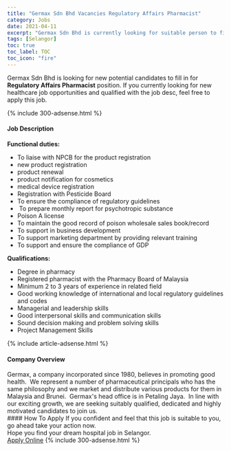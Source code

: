 ```yaml
---
title: "Germax Sdn Bhd Vacancies Regulatory Affairs Pharmacist" 
category: Jobs 
date: 2021-04-11 
excerpt: "Germax Sdn Bhd is currently looking for suitable person to fill in the Regulatory Affairs Pharmacist which positioned at Selangor" 
tags: [Selangor] 
toc: true 
toc_label: TOC 
toc_icon: "fire" 
--- 
```


<p>Germax Sdn Bhd is looking for new potential candidates to fill in for <b>Regulatory Affairs Pharmacist</b> position. If you currently looking for new healthcare job opportunities and qualified with the job desc, feel free to apply this job.
</p>{% include 300-adsense.html %} 
<div><div><h4>Job Description</h4></div><div><div><span><div><p><strong>Functional duties:</strong></p><ul><li>To liaise with NPCB for the product registration</li><li>new product registration</li><li>product renewal</li><li>product notification for cosmetics</li><li>medical device registration</li><li>Registration with Pesticide Board</li><li>To ensure the compliance of regulatory guidelines</li><li>&#160;To prepare monthly report for psychotropic substance</li><li>Poison A license</li><li>To maintain the good record of poison wholesale sales book/record</li><li>To support in business development</li><li>To support marketing department by providing relevant training</li><li>To support and ensure the compliance of GDP</li></ul><p><strong>Qualifications:</strong></p><ul><li>Degree in pharmacy</li><li>Registered pharmacist with the Pharmacy Board of Malaysia</li><li>Minimum 2 to 3 years of experience in related field</li><li>Good working knowledge of international and local regulatory guidelines and codes</li><li>Managerial and leadership skills</li><li>Good interpersonal skills and communication skills</li><li>Sound decision making and problem solving skills</li><li>Project Management Skills</li></ul></div></span></div></div></div> 
{% include article-adsense.html %} 
<div><div><h4>Company Overview</h4></div><div><div><span><div><div>
<div>Germax, a company incorporated since 1980, believes in promoting good health.&#160; We represent a number of pharmaceutical principals who has the same philosophy and we market and distribute various products for them in Malaysia and Brunei.&#160; Germax's head office is in Petaling Jaya.&#160; In line with our exciting growth, we are seeking suitably qualified, dedicated and highly motivated candidates to join us.</div>
</div></div></span></div></div></div> 
#### How To Apply 
If you confident and feel that this job is suitable to you, go ahead take your action now. <br/> 
Hope you find your dream hospital job in Selangor. <br/> 
<a href="https://www.jobstreet.com.my/en/job/regulatory-affairs-pharmacist-4525245?jobId=jobstreet-my-job-4525245" class="btn btn--warning" target="_blank" rel="nofollow noopenner">Apply Online</a> 
{% include 300-adsense.html %} 